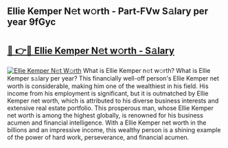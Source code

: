 ## Ellie Kemper N𝚎t w𝚘rth - Part-FVw S𝚊lary per year 9fGyc

# <h2><a href="http://gc3xesg.nevu.top/?p=Ellie+Kemper">🔗 👉🔴 Ellie Kemper N𝚎t w𝚘rth - S𝚊lary</a></h2>

[![Ellie Kemper N𝚎t W𝚘rth](https://i.imgur.com/Oavwk0R.jpeg)](http://gc3xesg.nevu.top/?p=Ellie+Kemper)
What is Ellie Kemper n𝚎t w𝚘rth? What is Ellie Kemper s𝚊lary per year?
This financially well-off person's Ellie Kemper net worth is considerable, making him one of the wealthiest in his field. His income from his employment is significant, but it is outmatched by Ellie Kemper net worth, which is attributed to his diverse business interests and extensive real estate portfolio. This prosperous man, whose Ellie Kemper net worth is among the highest globally, is renowned for his business acumen and financial intelligence. With a Ellie Kemper net worth in the billions and an impressive income, this wealthy person is a shining example of the power of hard work, perseverance, and financial acumen.
